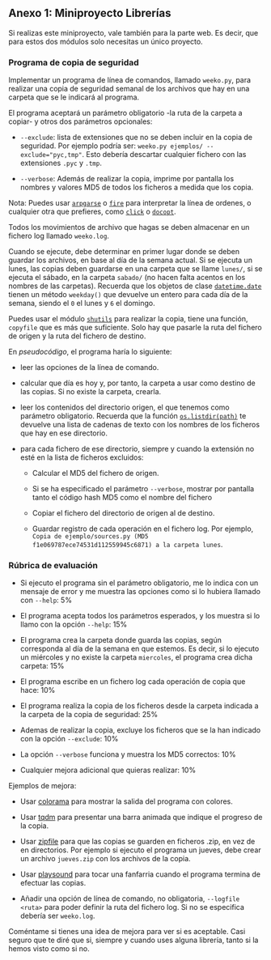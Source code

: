 ## Anexo 1: Miniproyecto Librerías

Si realizas este miniproyecto, vale también para la parte web. Es decir, que 
para estos dos módulos solo necesitas un único proyecto.

### Programa de copia de seguridad

Implementar un programa de línea de comandos, llamado `weeko.py`, para realizar
una copia de seguridad semanal de los archivos que hay en una carpeta que se le
indicará al programa.

El programa aceptará un parámetro obligatorio -la ruta de la carpeta 
a copiar- y otros dos parámetros opcionales:

- `--exclude`: lista de extensiones que no se deben incluir en la copia de
seguridad. Por ejemplo podría ser: `weeko.py ejemplos/ --exclude="pyc,tmp"`. Esto
debería descartar cualquier fichero con las extensiones `.pyc` y `.tmp`.

- `--verbose`: Además de realizar la copia, imprime por pantalla los nombres
   y valores MD5 de todos los ficheros a medida que los copia.

Nota: Puedes usar
[`arpgarse`](https://docs.python.org/3/library/argparse.html)
o [`fire`](https://google.github.io/python-fire/guide/) para interpretar la
línea de ordenes, o cualquier otra que prefieres, como
[`click`](https://palletsprojects.com/p/click/) o
[`docopt`](http://docopt.org/).

Todos los movimientos de archivo que hagas se deben almacenar en un fichero log
llamado `weeko.log`.

Cuando se ejecute, debe determinar en primer lugar donde se deben guardar los
archivos, en base al día de la semana actual. Si se ejecuta un lunes, las
copias deben guardarse en una carpeta que se llame `lunes/`, si se ejecuta el
sábado, en la carpeta `sabado/` (no hacen falta acentos en los nombres de las
carpetas). Recuerda que los objetos de clase
[`datetime.date`](https://docs.python.org/es/3/library/datetime.html) tienen un
método `weekday()` que devuelve un entero para cada día de la semana, siendo el
`0` el lunes y `6` el domingo.

Puedes usar el módulo
[`shutils`](https://docs.python.org/es/3/library/shutil.html) para realizar la
copia, tiene una función, `copyfile` que es más que suficiente. Solo hay que
pasarle la ruta del fichero de origen y la ruta del fichero de destino.

En _pseudocódigo_, el programa haría lo siguiente:

- leer las opciones de la línea de comando.

- calcular que día es hoy y, por tanto, la carpeta a usar como destino
  de las copias. Si no existe la carpeta, crearla.

- leer los contenidos del directorio origen, el que tenemos como
  parámetro obligatorio. Recuerda que la función 
  [`os.listdir(path)`](https://docs.python.org/3/library/os.html#os.listdir)
  te devuelve una lista de cadenas de texto con los nombres de los ficheros
  que hay en ese directorio.

- para cada fichero de ese directorio, siempre y cuando la extensión no esté en
  la lista de ficheros excluidos:

    - Calcular el MD5 del fichero de origen.

    - Si se ha especificado el parámetro `--verbose`, mostrar por pantalla
      tanto el código hash MD5 como el nombre del fichero

    - Copiar el fichero del directorio de origen al de destino.

    - Guardar registro de cada operación en el fichero log. Por ejemplo, `Copia
      de ejemplo/sources.py (MD5 f1e069787ece74531d112559945c6871) a la
      carpeta lunes`.


### Rúbrica de evaluación

- Si ejecuto el programa sin el parámetro obligatorio, me lo indica con un
  mensaje de error y me muestra las opciones como si lo hubiera llamado con 
  `--help`: 5%

- El programa acepta todos los parámetros esperados, y los muestra si lo llamo
  con la opción `--help`: 15%

- El programa crea la carpeta donde guarda las copias, según corresponda al día
  de la semana en que estemos. Es decir, si lo ejecuto un miércoles y no
  existe la carpeta `miercoles`, el programa crea dicha carpeta: 15%

- El programa escribe en un fichero log cada operación de copia que hace: 10%

- El programa realiza la copia de los ficheros desde la carpeta indicada a
  la carpeta de la copia de seguridad: 25%

- Ademas de realizar la copia, excluye los ficheros que se la han 
  indicado con la opción `--exclude`: 10%

- La opción `--verbose` funciona y muestra los MD5 correctos: 10%

- Cualquier mejora adicional que quieras realizar: 10%

Ejemplos de mejora:

 - Usar [colorama](https://pypi.org/project/colorama/) para mostrar la salida
   del programa con colores.

 - Usar [tqdm](https://pypi.org/project/tqdm/) para presentar una barra animada
   que indique el progreso de la copia.

 - Usar [zipfile](https://docs.python.org/3/library/zipfile.html) para que las
   copias se guarden en ficheros .zip, en vez de en directorios. Por ejemplo
   si ejecuto el programa un jueves, debe crear un archivo `jueves.zip` con los
   archivos de la copia.

 - Usar [playsound](https://pypi.org/project/playsound/) para tocar una
   fanfarria cuando el programa termina de efectuar las copias.

 - Añadir una opción de línea de comando, no obligatoria, `--logfile <ruta>`
   para poder definir la ruta del fichero log. Si no se especifica debería
   ser `weeko.log`.
    
Coméntame si tienes una idea de mejora para ver si es aceptable. Casi seguro
que te diré que si, siempre y cuando uses alguna librería, tanto si la
hemos visto como si no.
